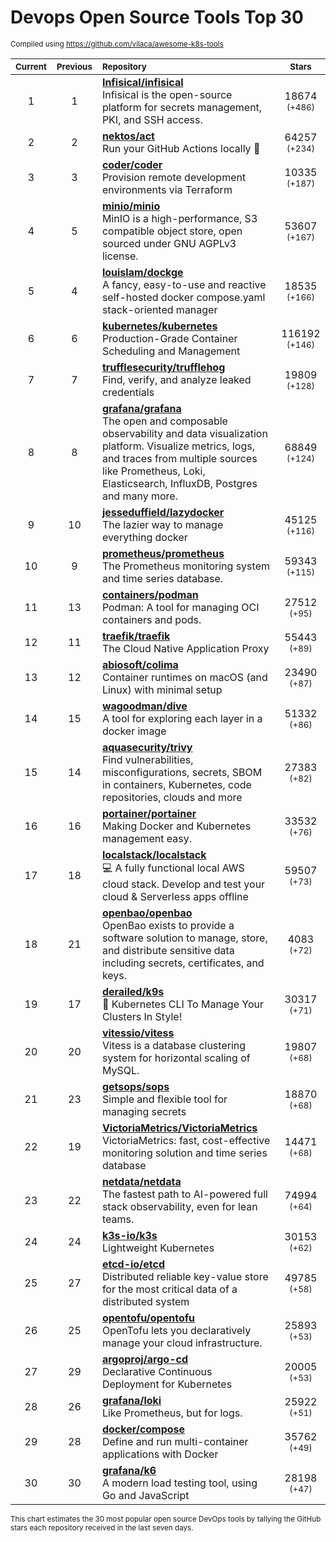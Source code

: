 # Devops Open Source Tools Top 30
<sup>Compiled using https://github.com/vilaca/awesome-k8s-tools</sup>
<div align="center">

|<sub>Current</sub>|<sub>Previous</sub>|<sub>Repository</sub>|<sub>Stars</sub>|
|:---:|:---:|:---|:---:|
|1|1|[**Infisical/infisical**](https://github.com/Infisical/infisical)<br/>Infisical is the open-source platform for secrets management, PKI, and SSH access.|18674 <sup>(+486)</sup>|
|2|2|[**nektos/act**](https://github.com/nektos/act)<br/>Run your GitHub Actions locally 🚀|64257 <sup>(+234)</sup>|
|3|3|[**coder/coder**](https://github.com/coder/coder)<br/>Provision remote development environments via Terraform|10335 <sup>(+187)</sup>|
|4|5|[**minio/minio**](https://github.com/minio/minio)<br/>MinIO is a high-performance, S3 compatible object store, open sourced under GNU AGPLv3 license.|53607 <sup>(+167)</sup>|
|5|4|[**louislam/dockge**](https://github.com/louislam/dockge)<br/>A fancy, easy-to-use and reactive self-hosted docker compose.yaml stack-oriented manager|18535 <sup>(+166)</sup>|
|6|6|[**kubernetes/kubernetes**](https://github.com/kubernetes/kubernetes)<br/>Production-Grade Container Scheduling and Management|116192 <sup>(+146)</sup>|
|7|7|[**trufflesecurity/trufflehog**](https://github.com/trufflesecurity/trufflehog)<br/>Find, verify, and analyze leaked credentials|19809 <sup>(+128)</sup>|
|8|8|[**grafana/grafana**](https://github.com/grafana/grafana)<br/>The open and composable observability and data visualization platform. Visualize metrics, logs, and traces from multiple sources like Prometheus, Loki, Elasticsearch, InfluxDB, Postgres and many more. |68849 <sup>(+124)</sup>|
|9|10|[**jesseduffield/lazydocker**](https://github.com/jesseduffield/lazydocker)<br/>The lazier way to manage everything docker|45125 <sup>(+116)</sup>|
|10|9|[**prometheus/prometheus**](https://github.com/prometheus/prometheus)<br/>The Prometheus monitoring system and time series database.|59343 <sup>(+115)</sup>|
|11|13|[**containers/podman**](https://github.com/containers/podman)<br/>Podman: A tool for managing OCI containers and pods.|27512 <sup>(+95)</sup>|
|12|11|[**traefik/traefik**](https://github.com/traefik/traefik)<br/>The Cloud Native Application Proxy|55443 <sup>(+89)</sup>|
|13|12|[**abiosoft/colima**](https://github.com/abiosoft/colima)<br/>Container runtimes on macOS (and Linux) with minimal setup|23490 <sup>(+87)</sup>|
|14|15|[**wagoodman/dive**](https://github.com/wagoodman/dive)<br/>A tool for exploring each layer in a docker image|51332 <sup>(+86)</sup>|
|15|14|[**aquasecurity/trivy**](https://github.com/aquasecurity/trivy)<br/>Find vulnerabilities, misconfigurations, secrets, SBOM in containers, Kubernetes, code repositories, clouds and more|27383 <sup>(+82)</sup>|
|16|16|[**portainer/portainer**](https://github.com/portainer/portainer)<br/>Making Docker and Kubernetes management easy.|33532 <sup>(+76)</sup>|
|17|18|[**localstack/localstack**](https://github.com/localstack/localstack)<br/>💻 A fully functional local AWS cloud stack. Develop and test your cloud & Serverless apps offline|59507 <sup>(+73)</sup>|
|18|21|[**openbao/openbao**](https://github.com/openbao/openbao)<br/>OpenBao exists to provide a software solution to manage, store, and distribute sensitive data including secrets, certificates, and keys.|4083 <sup>(+72)</sup>|
|19|17|[**derailed/k9s**](https://github.com/derailed/k9s)<br/>🐶 Kubernetes CLI To Manage Your Clusters In Style!|30317 <sup>(+71)</sup>|
|20|20|[**vitessio/vitess**](https://github.com/vitessio/vitess)<br/>Vitess is a database clustering system for horizontal scaling of MySQL.|19807 <sup>(+68)</sup>|
|21|23|[**getsops/sops**](https://github.com/getsops/sops)<br/>Simple and flexible tool for managing secrets|18870 <sup>(+68)</sup>|
|22|19|[**VictoriaMetrics/VictoriaMetrics**](https://github.com/VictoriaMetrics/VictoriaMetrics)<br/>VictoriaMetrics: fast, cost-effective monitoring solution and time series database|14471 <sup>(+68)</sup>|
|23|22|[**netdata/netdata**](https://github.com/netdata/netdata)<br/>The fastest path to AI-powered full stack observability, even for lean teams.|74994 <sup>(+64)</sup>|
|24|24|[**k3s-io/k3s**](https://github.com/k3s-io/k3s)<br/>Lightweight Kubernetes|30153 <sup>(+62)</sup>|
|25|27|[**etcd-io/etcd**](https://github.com/etcd-io/etcd)<br/>Distributed reliable key-value store for the most critical data of a distributed system|49785 <sup>(+58)</sup>|
|26|25|[**opentofu/opentofu**](https://github.com/opentofu/opentofu)<br/>OpenTofu lets you declaratively manage your cloud infrastructure.|25893 <sup>(+53)</sup>|
|27|29|[**argoproj/argo-cd**](https://github.com/argoproj/argo-cd)<br/>Declarative Continuous Deployment for Kubernetes|20005 <sup>(+53)</sup>|
|28|26|[**grafana/loki**](https://github.com/grafana/loki)<br/>Like Prometheus, but for logs.|25922 <sup>(+51)</sup>|
|29|28|[**docker/compose**](https://github.com/docker/compose)<br/>Define and run multi-container applications with Docker|35762 <sup>(+49)</sup>|
|30|30|[**grafana/k6**](https://github.com/grafana/k6)<br/>A modern load testing tool, using Go and JavaScript|28198 <sup>(+47)</sup>|


</div>

<sub>This chart estimates the 30 most popular open source DevOps tools by tallying the GitHub stars each repository received in the last seven days.</sub>
